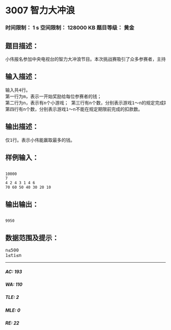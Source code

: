 # 3007 智力大冲浪   
### 时间限制： 1 s     空间限制： 128000 KB     题目等级： 黄金  
## 题目描述：  

<pre>
小伟报名参加中央电视台的智力大冲浪节目。本次挑战赛吸引了众多参赛者，主持人为了表彰大家的勇气，先奖励每个参赛者m元。先不要太高兴！因为这些钱还不一定都是你的。接下来主持人宣布了比赛规则： 首先，比赛时间分为n个时段(n≤500)，它又给出了很多小游戏，每个小游戏都必须在规定期限ti前完成(1≤ti≤n)。如果一个游戏没能在规定期限前完成，则要从奖励费m元中扣去一部分钱wi，wi为自然数，不同的游戏扣去的钱是不一样的。当然，每个游戏本身都很简单，保证每个参赛者都能在一个时段内完成，而且都必须从整时段开始。主持人只是想考考每个参赛者如何安排组织自己做游戏的顺序。作为参赛者，小伟很想赢得冠军，当然更想赢取最多的钱！ 注意：比赛绝对不会让参赛者赔钱!
</pre>
  
  
## 输入描述：  

<pre>
输入共4行。
第一行为m，表示一开始奖励给每位参赛者的钱；
第二行为n，表示有n个小游戏； 第三行有n个数，分别表示游戏1～n的规定完成期限；
第四行有n个数，分别表示游戏1～n不能在规定期限前完成的扣款数。
</pre>
  
  
## 输出描述：  

<pre>
仅1行。表示小伟能赢取最多的钱。
</pre>
  
  
## 样例输入：  

<pre><code>
10000
7
4 2 4 3 1 4 6
70 60 50 40 30 20 10
</code></pre>
  
  
## 输出输出：  

<pre><code>
9950
</code></pre>
  
  
## 数据范围及提示：  

<pre>
n≤500
1≤ti≤n
</pre>
  
  
***  

##### AC: 193  
##### WA: 110  
##### TLE: 2  
##### MLE: 0  
##### RE: 22  

